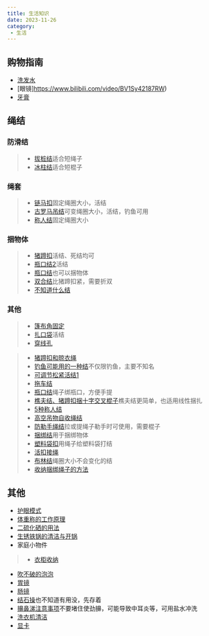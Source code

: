 ```yaml
---
title: 生活知识
date: 2023-11-26
category:
 - 生活
---
```

## 购物指南
- [洗发水](https://www.bilibili.com/video/BV17J4m1b75z)
- [眼镜]https://www.bilibili.com/video/BV1Sy42187RW)
- [牙膏](https://www.bilibili.com/video/BV1H8411i7Hi)


## 绳结
### 防滑结
> - [拔桩结](https://www.bilibili.com/video/BV1eN4y1h7mH)适合短绳子
> - [冰柱结](https://www.bilibili.com/video/BV1zZ4y1y71t)适合短棍子

### 绳套
> - [链马扣](https://www.bilibili.com/video/BV11a411x7FF)固定绳圈大小，活结
> - [古罗马吊结](https://www.bilibili.com/video/BV1oE411C7v9)可变绳圈大小，活结，钓鱼可用
> - [称人结](https://www.bilibili.com/video/BV1oE411C7v9)固定绳圈大小

### 捆物体
> - [猪蹄扣](https://www.bilibili.com/video/BV1sf4y1J7em)活结、死结均可
> - [瓶口结2](https://www.bilibili.com/video/BV1KJ4m1j7Dw/&t=106)活结
> - [瓶口结](https://www.bilibili.com/video/BV1JG4y1g7yH)也可以捆物体
> - [双合结](https://www.bilibili.com/video/BV1Jm411z7Jg)比猪蹄扣紧，需要折双
> - [不知道什么结](https://www.bilibili.com/video/BV1jD421J7sE)

### 其他
> - [篷布角固定](https://www.bilibili.com/video/BV117411J73H/?t=571)
> - [扎口袋](https://www.bilibili.com/video/BV1GE411J7vv)活结
> - [穿线孔](https://www.bilibili.com/video/BV1AC411b7ci?t=52)

> - [猪蹄扣和晾衣绳](https://www.bilibili.com/video/BV1Kt4y1R7v7)
> - [钓鱼可能用的一种结](https://www.bilibili.com/video/BV19w411V756)不仅限钓鱼，主要不知名
> - [可调节松紧活结1](https://www.bilibili.com/video/BV1oe411Z7U2)
> - [拖车结](https://www.bilibili.com/video/BV1LW4y1N7qy)
> - [瓶口结](https://www.bilibili.com/video/BV1BW4y1F7pg)绳子绑瓶口，方便手提
> - [樵夫结、猪蹄扣捆十字交叉棍子](https://www.bilibili.com/video/BV1BW4y1F7pg)樵夫结更简单，也适用线性捆扎
> - [5种称人结](https://www.bilibili.com/video/BV1Ta4y127p5)
> - [高空吊物自收绳结](https://www.bilibili.com/video/BV1964y1J7Cm)
> - [防勒手绳结](https://www.bilibili.com/video/BV1qT4y1p7Fm)拉或提绳子勒手时可使用，需要棍子
> - [捆绑结](https://www.bilibili.com/video/BV1UK411x7ME)用于捆绑物体
> - [塑料袋扣](https://www.bilibili.com/video/BV1ne41117k9)用绳子给塑料袋打结
> - [活扣接绳](https://www.bilibili.com/video/BV1Y642137wc)
> - [布林结](https://www.bilibili.com/video/BV1xa4y1d7qi)绳圈大小不会变化的结
> - [收纳捆绑绳子的方法](https://www.bilibili.com/video/BV1Hj421S7ru)

## 其他
- [护眼模式](https://www.bilibili.com/video/BV1ZG411r7pC)
- [体重称的工作原理](https://www.bilibili.com/video/BV17W4y1w7yh)
- [二硫化硒的用法](https://www.bilibili.com/video/BV1g94y1K7qE)
- [生锈铁锅的清洁与开锅](https://www.bilibili.com/video/BV1Ce411b71c)
- 家庭小物件
> - [衣柜收纳](https://www.bilibili.com/video/BV1GJ4m1t7LB)

- [吹不破的泡泡](https://www.bilibili.com/video/BV1iy421a7Ze)
- [胃镜](https://www.bilibili.com/video/BV1H64y1W7vZ)
- [肠镜](https://www.bilibili.com/video/BV1HC4y1Y7MX)
- [结石操](https://www.bilibili.com/video/BV1fC4y1y7bk)也不知道有用没，先存着
- [擤鼻涕注意事项](https://www.bilibili.com/video/BV1qi4y1h7hD)不要堵住使劲擤，可能导致中耳炎等，可用盐水冲洗
- [洗衣机清洁](https://www.bilibili.com/video/BV1sa411k7zV)
- [显卡](https://www.bilibili.com/video/BV1xE421j7Uv)